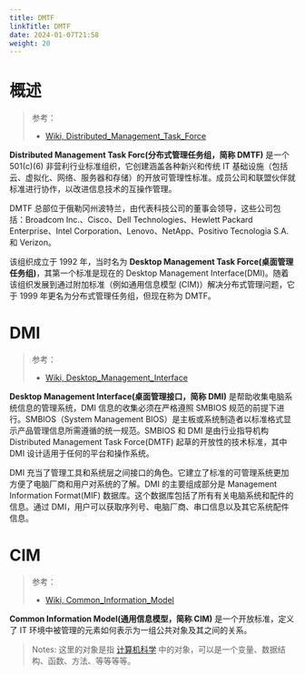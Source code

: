 ```yaml
---
title: DMTF
linkTitle: DMTF
date: 2024-01-07T21:58
weight: 20
---
```


# 概述

> 参考：
>
> - [Wiki, Distributed_Management_Task_Force](https://en.wikipedia.org/wiki/Distributed_Management_Task_Force)

**Distributed Management Task Forc(分布式管理任务组，简称 DMTF)** 是一个 501(c)(6) 非营利行业标准组织，它创建涵盖各种新兴和传统 IT 基础设施（包括云、虚拟化、网络、服务器和存储）的开放可管理性标准。成员公司和联盟伙伴就标准进行协作，以改进信息技术的互操作管理。

DMTF 总部位于俄勒冈州波特兰，由代表科技公司的董事会领导，这些公司包括：Broadcom Inc.、Cisco、Dell Technologies、Hewlett Packard Enterprise、Intel Corporation、Lenovo、NetApp、Positivo Tecnologia S.A. 和 Verizon。

该组织成立于 1992 年，当时名为 **Desktop Management Task Force(桌面管理任务组)**，其第一个标准是现在的 Desktop Management Interface(DMI)。随着该组织发展到通过附加标准（例如通用信息模型 (CIM)）解决分布式管理问题，它于 1999 年更名为分布式管理任务组，但现在称为 DMTF。

# DMI

> 参考：
>
> - [Wiki, Desktop_Management_Interface](https://en.wikipedia.org/wiki/Desktop_Management_Interface)

**Desktop Management Interface(桌面管理接口，简称 DMI)** 是帮助收集电脑系统信息的管理系统，DMI 信息的收集必须在严格遵照 SMBIOS 规范的前提下进行。SMBIOS（System Management BIOS）是主板或系统制造者以标准格式显示产品管理信息所需遵循的统一规范。SMBIOS 和 DMI 是由行业指导机构 Distributed Management Task Force(DMTF) 起草的开放性的技术标准，其中 DMI 设计适用于任何的平台和操作系统。

DMI 充当了管理工具和系统层之间接口的角色。它建立了标准的可管理系统更加方便了电脑厂商和用户对系统的了解。DMI 的主要组成部分是 Management Information Format(MIF) 数据库。这个数据库包括了所有有关电脑系统和配件的信息。通过 DMI，用户可以获取序列号、电脑厂商、串口信息以及其它系统配件信息。

# CIM

> 参考：
>
> - [Wiki, Common_Information_Model](https://en.wikipedia.org/wiki/Common_Information_Model_(computing))

**Common Information Model(通用信息模型，简称 CIM)** 是一个开放标准，定义了 IT 环境中被管理的元素如何表示为一组公共对象及其之间的关系。

> Notes: 这里的对象是指 [计算机科学](/docs/2.编程/计算机科学/计算机科学.md) 中的对象，可以是一个变量、数据结构、函数、方法、等等等等。
